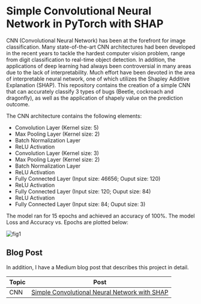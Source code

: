 # Simple Convolutional Neural Network in PyTorch with SHAP

CNN (Convolutional Neural Network) has been at the forefront for image classification. Many state-of-the-art CNN architectures had been developed in the recent years to tackle the hardest computer vision problem, range from digit classification to real-time object detection. In addition, the applications of deep learning had always been controversial in many areas due to the lack of interpretability. Much effort have been devoted in the area of interpretable neural network, one of which utilizes the Shapley Additive Explanation (SHAP). This repository contains the creation of a simple CNN that can accurately classify 3 types of bugs (Beetle, cockroach and dragonfly), as well as the application of shapely value on the prediction outcome.


The CNN architecture contains the following elements:
- Convolution Layer (Kernel size: 5)
- Max Pooling Layer (Kernel size: 2)
- Batch Normalization Layer
- ReLU Activation
- Convolution Layer (Kernel size: 3)
- Max Pooling Layer (Kernel size: 2)
- Batch Normalization Layer
- ReLU Activation
- Fully Connected Layer (Input size: 46656; Ouput size: 120)
- ReLU Activation
- Fully Connected Layer (Input size: 120; Ouput size: 84)
- ReLU Activation
- Fully Connected Layer (Input size: 84; Ouput size: 3)

The model ran for 15 epochs and achieved an accuracy of 100%. The model Loss and Accuracy vs. Epochs are plotted below:

![fig1](./resources/demo.gif)

## Blog Post

In addition, I have a Medium blog post that describes this project in detail. 

Topic | Post
-------|-----
CNN | [Simple Convolutional Neural Network with SHAP](https://michaeltang101.medium.com/simple-convolutional-neural-network-with-shap-4fc473472a6d)


